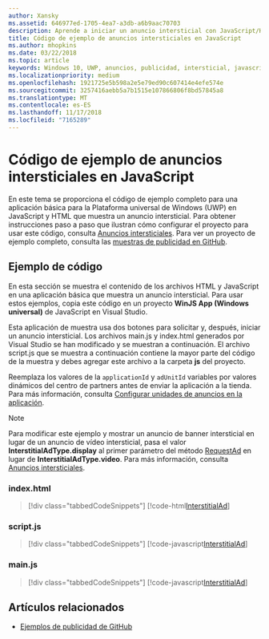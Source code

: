 ```yaml
---
author: Xansky
ms.assetid: 646977ed-1705-4ea7-a3db-a6b9aac70703
description: Aprende a iniciar un anuncio intersticial con JavaScript/HTML.
title: Código de ejemplo de anuncios intersticiales en JavaScript
ms.author: mhopkins
ms.date: 03/22/2018
ms.topic: article
keywords: Windows 10, UWP, anuncios, publicidad, intersticial, javascript, código de muestra, ads, advertising, interstitial, sample code
ms.localizationpriority: medium
ms.openlocfilehash: 1921725e5b598a2e5e79ed90c607414e4efe574e
ms.sourcegitcommit: 3257416aebb5a7b1515e107866806f8bd57845a8
ms.translationtype: MT
ms.contentlocale: es-ES
ms.lasthandoff: 11/17/2018
ms.locfileid: "7165289"
---
```

# <a name="interstitial-ad-sample-code-in-javascript"></a>Código de ejemplo de anuncios intersticiales en JavaScript

En este tema se proporciona el código de ejemplo completo para una aplicación básica para la Plataforma universal de Windows (UWP) en JavaScript y HTML que muestra un anuncio intersticial. Para obtener instrucciones paso a paso que ilustran cómo configurar el proyecto para usar este código, consulta [Anuncios intersticiales](interstitial-ads.md). Para ver un proyecto de ejemplo completo, consulta las [muestras de publicidad en GitHub](http://aka.ms/githubads).

## <a name="code-example"></a>Ejemplo de código

En esta sección se muestra el contenido de los archivos HTML y JavaScript en una aplicación básica que muestra un anuncio intersticial. Para usar estos ejemplos, copia este código en un proyecto **WinJS App (Windows universal)** de JavaScript en Visual Studio.

Esta aplicación de muestra usa dos botones para solicitar y, después, iniciar un anuncio intersticial. Los archivos main.js y index.html generados por Visual Studio se han modificado y se muestran a continuación. El archivo script.js que se muestra a continuación contiene la mayor parte del código de la muestra y debes agregar este archivo a la carpeta **js** del proyecto.

Reemplaza los valores de la ```applicationId``` y ```adUnitId``` variables por valores dinámicos del centro de partners antes de enviar la aplicación a la tienda. Para más información, consulta [Configurar unidades de anuncios en la aplicación](set-up-ad-units-in-your-app.md#live-ad-units).

> [!NOTE]
> Para modificar este ejemplo y mostrar un anuncio de banner intersticial en lugar de un anuncio de vídeo intersticial, pasa el valor **InterstitialAdType.display** al primer parámetro del método [RequestAd](https://docs.microsoft.com/uwp/api/microsoft.advertising.winrt.ui.interstitialad.requestad) en lugar de **InterstitialAdType.video**. Para más información, consulta [Anuncios intersticiales](interstitial-ads.md).

### <a name="indexhtml"></a>index.html

> [!div class="tabbedCodeSnippets"]
[!code-html[InterstitialAd](./code/AdvertisingSamples/InterstitialAdSamples/js/index.html#L1-L21)]

### <a name="scriptjs"></a>script.js

> [!div class="tabbedCodeSnippets"]
[!code-javascript[InterstitialAd](./code/AdvertisingSamples/InterstitialAdSamples/js/script.js#script)]

### <a name="mainjs"></a>main.js

> [!div class="tabbedCodeSnippets"]
[!code-javascript[InterstitialAd](./code/AdvertisingSamples/InterstitialAdSamples/js/main.js#main)]

## <a name="related-topics"></a>Artículos relacionados

* [Ejemplos de publicidad de GitHub](http://aka.ms/githubads)

 
